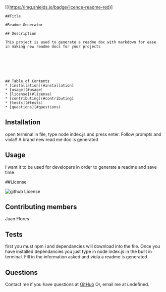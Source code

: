 ![(https://img.shields.io/badge/licence-readme-red)]
    
    ##Title
     
    #Readme Generator

    ## Description

    This project is used to generate a readme doc with markdown for ease in making new readme docs for your projects

    

    



    ## Table of Contents
    * [installation](#installation)
    * [usage](#usage)
    * [license](#license)
    * [contributing](#contributing)
    * [tests](#tests)
    * [questions](#questions)
    

  ## Installation
  
  open terminal in file, type node index.js and press enter.  Follow prompts and viola!! A brand new read me doc is generated

  ## Usage

  I want it to be used for developers in order to generate a readme and save time

  ##License

  ![github License](https://img.shields.io/badge/licence--red.svg)

  ## Contributing members
  Juan Flores

  ## Tests
  first you must npm i and dependancies will download into the file.  Once you have installed dependancies you just type in node index.js in the built in terminal.  Fill in the information asked and viola a readme is generated

  ## Questions

  Contact me if you have questions at [GitHub](hittp:github.com/undefined) Or, email me at undefined.
    

    

    

    
